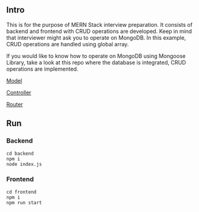## Intro

This is for the purpose of MERN Stack interview preparation. It consists of backend and frontend with CRUD operations are developed. Keep in mind that interviewer might ask you to operate on MongoDB. In this example, CRUD operations are handled using global array. 

If you would like to know how to operate on MongoDB using Mongoose Library, take a look at this repo where the database is integrated, CRUD operations are implemented. 

[Model](https://github.com/sainturb/miu-mwa_final-project/blob/main/backend/models/propertyModel.js)

[Controller](https://github.com/sainturb/miu-mwa_final-project/blob/main/backend/controllers/propertyController.js)

[Router](https://github.com/sainturb/miu-mwa_final-project/blob/main/backend/routes/propertyRouter.js)

## Run

### Backend

```shell
cd backend
npm i
node index.js
```

### Frontend

```shell
cd frontend
npm i
npm run start
```

